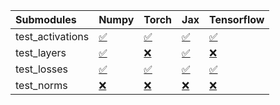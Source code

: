 | Submodules       | Numpy                                                                                                                           | Torch                                                                                                                           | Jax                                                                                                                             | Tensorflow                                                                                                                      |
|:-----------------|:--------------------------------------------------------------------------------------------------------------------------------|:--------------------------------------------------------------------------------------------------------------------------------|:--------------------------------------------------------------------------------------------------------------------------------|:--------------------------------------------------------------------------------------------------------------------------------|
| test_activations | <a href="https://github.com/unifyai/ivy/runs/8168118837?check_suite_focus=true" rel="noopener noreferrer" target="_blank">✅</a> | <a href="https://github.com/unifyai/ivy/runs/8168118981?check_suite_focus=true" rel="noopener noreferrer" target="_blank">✅</a> | <a href="https://github.com/unifyai/ivy/runs/8168119160?check_suite_focus=true" rel="noopener noreferrer" target="_blank">✅</a> | <a href="https://github.com/unifyai/ivy/runs/8168119429?check_suite_focus=true" rel="noopener noreferrer" target="_blank">✅</a> |
| test_layers      | <a href="https://github.com/unifyai/ivy/runs/8168118866?check_suite_focus=true" rel="noopener noreferrer" target="_blank">✅</a> | <a href="https://github.com/unifyai/ivy/runs/8168119017?check_suite_focus=true" rel="noopener noreferrer" target="_blank">❌</a> | <a href="https://github.com/unifyai/ivy/runs/8168119219?check_suite_focus=true" rel="noopener noreferrer" target="_blank">✅</a> | <a href="https://github.com/unifyai/ivy/runs/8168119524?check_suite_focus=true" rel="noopener noreferrer" target="_blank">❌</a> |
| test_losses      | <a href="https://github.com/unifyai/ivy/runs/8168118901?check_suite_focus=true" rel="noopener noreferrer" target="_blank">✅</a> | <a href="https://github.com/unifyai/ivy/runs/8168119053?check_suite_focus=true" rel="noopener noreferrer" target="_blank">✅</a> | <a href="https://github.com/unifyai/ivy/runs/8168119306?check_suite_focus=true" rel="noopener noreferrer" target="_blank">✅</a> | <a href="https://github.com/unifyai/ivy/runs/8168119624?check_suite_focus=true" rel="noopener noreferrer" target="_blank">✅</a> |
| test_norms       | <a href="https://github.com/unifyai/ivy/runs/8168118954?check_suite_focus=true" rel="noopener noreferrer" target="_blank">❌</a> | <a href="https://github.com/unifyai/ivy/runs/8168119108?check_suite_focus=true" rel="noopener noreferrer" target="_blank">❌</a> | <a href="https://github.com/unifyai/ivy/runs/8168119360?check_suite_focus=true" rel="noopener noreferrer" target="_blank">❌</a> | <a href="https://github.com/unifyai/ivy/runs/8168119693?check_suite_focus=true" rel="noopener noreferrer" target="_blank">❌</a> |